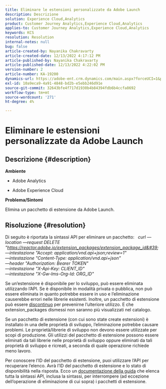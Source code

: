```yaml
---
title: Eliminare le estensioni personalizzate da Adobe Launch
description: Descrizione
solution: Experience Cloud,Analytics
product: Customer Journey Analytics,Experience Cloud,Analytics
applies-to: Customer Journey Analytics,Experience Cloud,Analytics
keywords: KCS
resolution: Resolution
internal-notes: null
bug: false
article-created-by: Nayanika Chakravarty
article-created-date: 12/13/2022 4:17:12 PM
article-published-by: Nayanika Chakravarty
article-published-date: 12/13/2022 4:22:02 PM
version-number: 2
article-number: KA-19200
dynamics-url: https://adobe-ent.crm.dynamics.com/main.aspx?forceUCI=1&pagetype=entityrecord&etn=knowledgearticle&id=19cfd893-017b-ed11-81ac-6045bd006a22
exl-id: 10a9eca9-4a91-4848-bd2b-e5ebb246d91e
source-git-commit: 32643bfe4f717d1930b4b84394fdb6b4ccfa8692
workflow-type: tm+mt
source-wordcount: '271'
ht-degree: 4%

---
```


# Eliminare le estensioni personalizzate da Adobe Launch

## Descrizione {#description}


<b>Ambiente</b>

- Adobe Analytics

- Adobe Experience Cloud

<b>Problema/Sintomi</b>

Elimina un pacchetto di estensione da Adobe Launch.


## Risoluzione {#resolution}


Di seguito è riportata la sintassi API per eliminare un pacchetto:
 
*curl —location —request DELETE &quot;https://reactor.adobe.io/extension_packages/extension_package_id&#39; \
—intestazione &quot;Accept: application/vnd.api+json;review=1&quot; \
—intestazione &quot;Content-Type: application/vnd.api+json&quot; \
—header &quot;Authorization: Bearer TOKEN&quot; \
—intestazione &quot;X-Api-Key: CLIENT_ID&quot; \
—intestazione &quot;X-Gw-Ims-Org-Id: ORG_ID&quot;*

Se un’estensione è disponibile per lo sviluppo, può essere eliminata utilizzando l’API. Se è disponibile in modalità privata o pubblica, non può essere eliminata in quanto potrebbe essere in uso e l’eliminazione causerebbe errori nelle librerie esistenti. Inoltre, un pacchetto di estensione può essere [discontinuo](https://experienceleague.adobe.com/docs/experience-platform/tags/api/endpoints/extension-packages.html?lang=en#discontinue) per prevenirne l’ulteriore utilizzo. E che extension_packages dismessi non saranno più visualizzati nel catalogo.

Se un pacchetto di estensione (con cui sono state create estensioni) è installato in una delle proprietà di sviluppo, l’eliminazione potrebbe causare problemi. Le proprietà/librerie di sviluppo non devono essere utilizzate per scopi di produzione. Gli utilizzi del pacchetto di estensione possono essere eliminati da tali librerie nelle proprietà di sviluppo oppure eliminati da tali proprietà di sviluppo e ricreati, a seconda di quale operazione richiede meno lavoro.

Per conoscere l’ID del pacchetto di estensione, puoi utilizzare l’API per recuperare l’elenco. Avrà l’ID del pacchetto di estensione e lo stato di disponibilità nella risposta. Ecco un [documentazione della guida](https://experienceleague.adobe.com/docs/experience-platform/tags/api/endpoints/extension-packages.html?lang=en#list) che elenca tutta la sintassi API, inclusa la sintassi, per interrompere (ad eccezione dell’operazione di eliminazione di cui sopra) i pacchetti di estensione.
